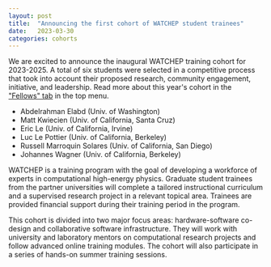 ```yaml
---
layout: post
title:  "Announcing the first cohort of WATCHEP student trainees"
date:   2023-03-30
categories: cohorts
---
```

We are excited to announce the inaugural WATCHEP training cohort for 2023-2025. 
A total of six students were selected in a competitive process that took into account their proposed research, community engagement, initiative, and leadership.
Read more about this year's cohort in the ["Fellows" tab](/fellows) in the top menu.

* Abdelrahman Elabd (Univ. of Washington)
* Matt Kwiecien (Univ. of California, Santa Cruz)
* Eric Le (Univ. of California, Irvine)
* Luc Le Pottier (Univ. of California, Berkeley)
* Russell Marroquin Solares (Univ. of California, San Diego)
* Johannes Wagner (Univ. of California, Berkeley)

WATCHEP is a training program with the goal of developing a workforce of experts in computational high-energy physics. 
Graduate student trainees from the partner universities will complete a tailored instructional curriculum and a supervised research project in a relevant topical area. 
Trainees are provided financial support during their training period in the program.

This cohort is divided into two major focus areas: hardware-software co-design and collaborative software infrastructure. 
They will work with university and laboratory mentors on computational research projects and follow advanced online training modules. 
The cohort will also participate in a series of hands-on summer training sessions.

